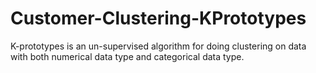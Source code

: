# Customer-Clustering-KPrototypes
K-prototypes is an un-supervised algorithm for doing clustering on data with both numerical data type and categorical data type.
